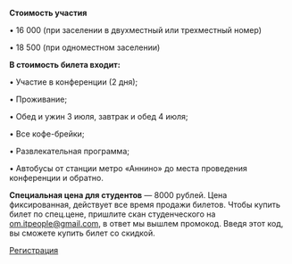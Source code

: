 <b>Стоимость участия</b>

• 16 000 (при заселении в двухместный или трехместный номер)

• 18 500 (при одноместном заселении)

<b>В стоимость билета входит:</b>

• Участие в конференции (2 дня);

• Проживание;

• Обед и ужин 3 июля, завтрак и обед 4 июля; 

• Все кофе-брейки;   

• Развлекательная программа; 

• Автобусы от станции метро «Аннино» до места проведения конференции и обратно.

<b>Специальная цена для студентов</b> — 8000 рублей. Цена фиксированная, действует все время продажи билетов. Чтобы купить билет по спец.цене, пришлите скан студенческого на [om.itpeople@gmail.com](om.itpeople@gmail.com), в ответ мы вышлем промокод. Введя этот код, вы сможете купить билет со скидкой.

[Регистрация](http://pycon.ru/2016/register/)
